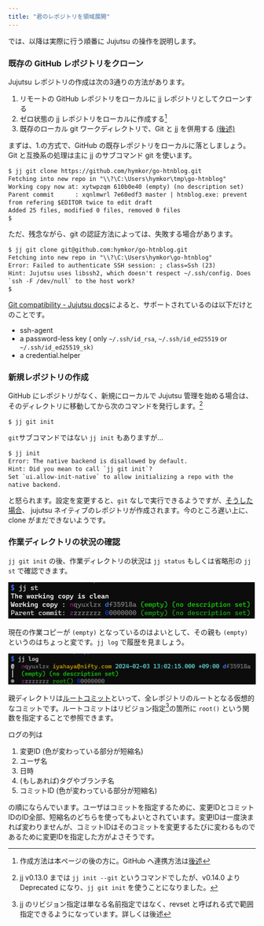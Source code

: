 ```yaml
---
title: "君のレポジトリを領域展開"
---
```

では、以降は実際に行う順番に Jujutsu の操作を説明します。

### 既存の GitHub レポジトリをクローン

Jujutsu レポジトリの作成は次の3通りの方法があります。

1. リモートの GitHub レポジトリをローカルに jj レポジトリとしてクローンする
2. ゼロ状態の jj レポジトリをローカルに作成する[^i]
3. 既存のローカル git ワークディレクトリで、Git と jj を併用する [(後述)][07_git]

[^i]: 作成方法は本ページの後の方に。GitHub へ連携方法は[後述][07_git]

[07_git]: https://zenn.dev/zetamatta/books/c1e309aea68960/viewer/07_git

まずは、1.の方式で、GitHub の既存レポジトリをローカルに落としましょう。
Git と互換系の処理は主に jj のサブコマンド git を使います。

```
$ jj git clone https://github.com/hymkor/go-htnblog.git
Fetching into new repo in "\\?\C:\Users\hymkor\tmp\go-htnblog"
Working copy now at: xytwpzqm 610b0e40 (empty) (no description set)
Parent commit      : xqnlmwrl 7e60edf3 master | htnblog.exe: prevent from refering $EDITOR twice to edit draft
Added 25 files, modified 0 files, removed 0 files
$
```

ただ、残念ながら、git の認証方法によっては、失敗する場合があります。

```
$ jj git clone git@github.com:hymkor/go-htnblog.git
Fetching into new repo in "\\?\C:\Users\hymkor\go-htnblog"
Error: Failed to authenticate SSH session: ; class=Ssh (23)
Hint: Jujutsu uses libssh2, which doesn't respect ~/.ssh/config. Does `ssh -F /dev/null` to the host work?
$
```

[Git compatibility - Jujutsu docs](https://martinvonz.github.io/jj/latest/git-compatibility/)によると、サポートされているのは以下だけとのことです。

+ ssh-agent
+ a password-less key ( only `~/.ssh/id_rsa`, `~/.ssh/id_ed25519` or `~/.ssh/id_ed25519_sk)`
+ a credential.helper

### 新規レポジトリの作成

GitHub にレポジトリがなく、新規にローカルで Jujutsu 管理を始める場合は、そのディレクトリに移動してから次のコマンドを発行します。[^init-git]

```
$ jj git init
```

[^init-git]: jj v0.13.0 までは `jj init --git` というコマンドでしたが、v0.14.0 より Deprecated になり、`jj git init` を使うことになりました。

`git`サブコマンドではない `jj init` もありますが…

```
$ jj init
Error: The native backend is disallowed by default.
Hint: Did you mean to call `jj git init`?
Set `ui.allow-init-native` to allow initializing a repo with the native backend.
```

と怒られます。設定を変更すると、`git` なしで実行できるようですが、[そうした場合](https://martinvonz.github.io/jj/latest/git-comparison/#command-equivalence-table)、 jujutsu ネイティブのレポジトリが作成されます。今のところ遅い上に、clone がまだできないようです。

### 作業ディレクトリの状況の確認

`jj git init` の後、作業ディレクトリの状況は `jj status` もしくは省略形の `jj st` で確認できます。

![](/images/jj-init-and-st.png)

現在の作業コピーが `(empty)` となっているのはよいとして、その親も `(empty)` というのはちょっと変です。`jj log` で履歴を見ましょう。

![](/images/jj-init-and-log.png)

親ディレクトリは[ルートコミット](https://martinvonz.github.io/jj/latest/glossary/#root-commit)といって、全レポジトリのルートとなる仮想的なコミットです。ルートコミットはリビジョン指定[^r]の箇所に `root()` という関数を指定することで参照できます。

[^r]: jj のリビジョン指定は単なる名前指定ではなく、revset と呼ばれる式で範囲指定できるようになっています。詳しくは後述

ログの列は

1. 変更ID (色が変わっている部分が短縮名)
2. ユーザ名
3. 日時
4. (もしあれば)タグやブランチ名
5. コミットID (色が変わっている部分が短縮名)

の順にならんでいます。ユーザはコミットを指定するために、変更IDとコミットIDのID全部、短縮名のどちらを使ってもよいとされています。変更IDは一度決まれば変わりませんが、コミットIDはそのコミットを変更するたびに変わるものであるために変更IDを指定した方がよさそうです。
